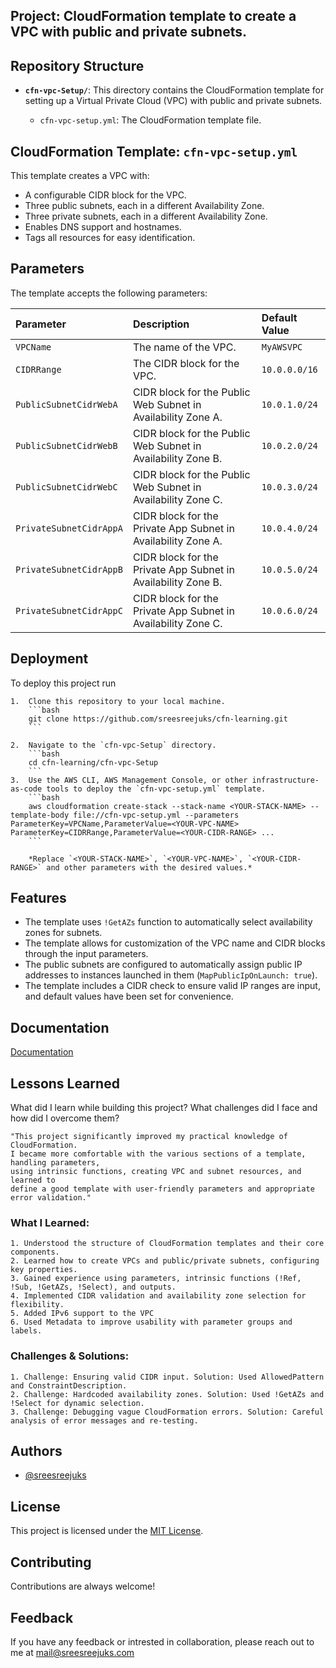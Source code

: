 ## Project: CloudFormation template to create a VPC with public and private subnets.

## Repository Structure


-   **`cfn-vpc-Setup/`**: This directory contains the CloudFormation template for setting up a Virtual Private Cloud (VPC) with public and private subnets.


    -   `cfn-vpc-setup.yml`: The CloudFormation template file.

## CloudFormation Template: `cfn-vpc-setup.yml`

This template creates a VPC with:

-   A configurable CIDR block for the VPC.
-   Three public subnets, each in a different Availability Zone.
-   Three private subnets, each in a different Availability Zone.
-   Enables DNS support and hostnames.
-   Tags all resources for easy identification.


## Parameters

The template accepts the following parameters:

| Parameter              | Description                                                                    | Default Value  |
| :--------------------- | :----------------------------------------------------------------------------- | :------------- |
| `VPCName`             | The name of the VPC.                                                           | `MyAWSVPC`     |
| `CIDRRange`           | The CIDR block for the VPC.                                                    | `10.0.0.0/16`  |
| `PublicSubnetCidrWebA` | CIDR block for the Public Web Subnet in Availability Zone A.                 | `10.0.1.0/24`  |
| `PublicSubnetCidrWebB` | CIDR block for the Public Web Subnet in Availability Zone B.                 | `10.0.2.0/24`  |
| `PublicSubnetCidrWebC` | CIDR block for the Public Web Subnet in Availability Zone C.                 | `10.0.3.0/24`  |
| `PrivateSubnetCidrAppA` | CIDR block for the Private App Subnet in Availability Zone A.                | `10.0.4.0/24`  |
| `PrivateSubnetCidrAppB` | CIDR block for the Private App Subnet in Availability Zone B.                | `10.0.5.0/24`  |
| `PrivateSubnetCidrAppC` | CIDR block for the Private App Subnet in Availability Zone C.                | `10.0.6.0/24`  |


## Deployment

To deploy this project run

    1.  Clone this repository to your local machine.
        ```bash
        git clone https://github.com/sreesreejuks/cfn-learning.git
        ```

    2.  Navigate to the `cfn-vpc-Setup` directory.
        ```bash
        cd cfn-learning/cfn-vpc-Setup
        ```
    3.  Use the AWS CLI, AWS Management Console, or other infrastructure-as-code tools to deploy the `cfn-vpc-setup.yml` template.
        ```bash
        aws cloudformation create-stack --stack-name <YOUR-STACK-NAME> --template-body file://cfn-vpc-setup.yml --parameters ParameterKey=VPCName,ParameterValue=<YOUR-VPC-NAME> ParameterKey=CIDRRange,ParameterValue=<YOUR-CIDR-RANGE> ...
        ```

        *Replace `<YOUR-STACK-NAME>`, `<YOUR-VPC-NAME>`, `<YOUR-CIDR-RANGE>` and other parameters with the desired values.*
## Features


-   The template uses `!GetAZs` function to automatically select availability zones for subnets.
-   The template allows for customization of the VPC name and CIDR blocks through the input parameters.
-   The public subnets are configured to automatically assign public IP addresses to instances launched in them (`MapPublicIpOnLaunch: true`).
-   The template includes a CIDR check to ensure valid IP ranges are input, and default values have been set for convenience.

## Documentation

[Documentation](https://linktodocumentation)


## Lessons Learned

What did I learn while building this project? What challenges did I face and how did I overcome them?

    "This project significantly improved my practical knowledge of CloudFormation. 
    I became more comfortable with the various sections of a template, handling parameters, 
    using intrinsic functions, creating VPC and subnet resources, and learned to 
    define a good template with user-friendly parameters and appropriate error validation."

### What I Learned:

    1. Understood the structure of CloudFormation templates and their core components.
    2. Learned how to create VPCs and public/private subnets, configuring key properties.
    3. Gained experience using parameters, intrinsic functions (!Ref, !Sub, !GetAZs, !Select), and outputs.
    4. Implemented CIDR validation and availability zone selection for flexibility.
    5. Added IPv6 support to the VPC
    6. Used Metadata to improve usability with parameter groups and labels.

### Challenges & Solutions:

    1. Challenge: Ensuring valid CIDR input. Solution: Used AllowedPattern and ConstraintDescription.
    2. Challenge: Hardcoded availability zones. Solution: Used !GetAZs and !Select for dynamic selection.
    3. Challenge: Debugging vague CloudFormation errors. Solution: Careful analysis of error messages and re-testing.
## Authors

- [@sreesreejuks](https://www.github.com/sreesreejuks)


## License

This project is licensed under the [MIT License](LICENSE).


## Contributing

Contributions are always welcome!



## Feedback

If you have any feedback or intrested in collaboration, please reach out to me at mail@sreesreejuks.com

